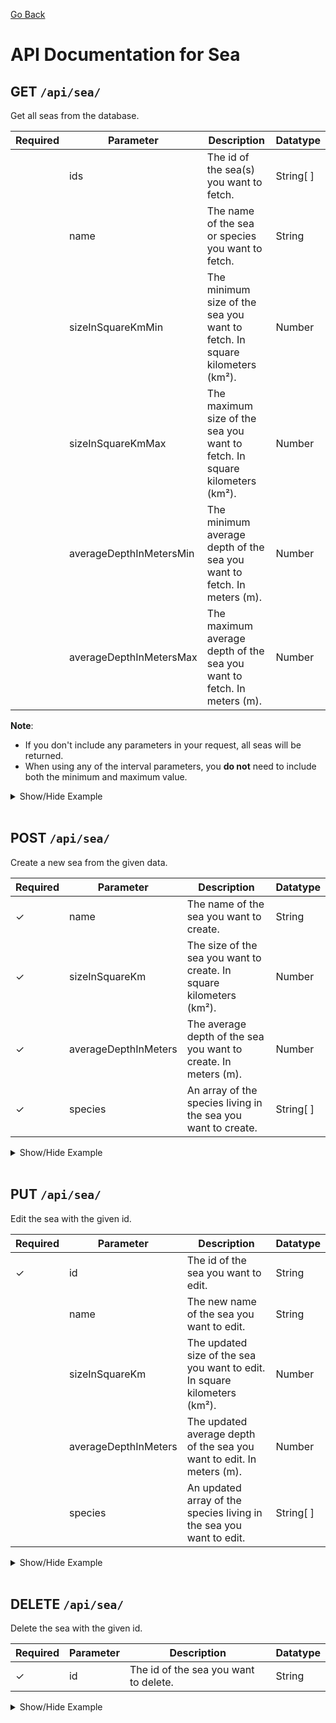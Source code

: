 [Go Back](./README.md)

# API Documentation for Sea

## GET `/api/sea/`

Get all seas from the database.

| Required | Parameter               | Description                                                                | Datatype  |
| -------- | ----------------------- | -------------------------------------------------------------------------- | --------- |
|          | ids                     | The id of the sea(s) you want to fetch.                                    | String[ ] |
|          | name                    | The name of the sea or species you want to fetch.                          | String    |
|          | sizeInSquareKmMin       | The minimum size of the sea you want to fetch. In square kilometers (km²). | Number    |
|          | sizeInSquareKmMax       | The maximum size of the sea you want to fetch. In square kilometers (km²). | Number    |
|          | averageDepthInMetersMin | The minimum average depth of the sea you want to fetch. In meters (m).     | Number    |
|          | averageDepthInMetersMax | The maximum average depth of the sea you want to fetch. In meters (m).     | Number    |

**Note**:

-   If you don't include any parameters in your request, all seas will be returned.
-   When using any of the interval parameters, you **do not** need to include both the minimum and maximum value.

<details>
<summary>Show/Hide Example</summary>

Send a GET request to `/api/sea/`:

Response:

```json
{
	"success": true,
	"error": "",
	"data": [
		{
			"_id": "6268440574fd7ab3f2cfeb8a",
			"name": "Atlantic Ocean",
			"sizeInSquareKm": 106500000,
			"averageDepthInMeters": 3642,
			"species": ["Great White Shark", "Sperm Whale", "Beluga Whale"],
			"__v": 0
		},
		{
			"_id": "62684a7e74fd7ab3f2cfeb90",
			"name": "Pacific Ocean",
			"sizeInSquareKm": 162500000,
			"averageDepthInMeters": 4280,
			"species": ["Humpback whale", "Orca"],
			"__v": 0
		}
	]
}
```

Send a GET request to `/api/sea/` with the following body:

```json
{
	"name": "Atlantic",
	"sizeInSquareKmMin": 96500000
}
```

Response:

```json
{
	"success": true,
	"error": "",
	"data": [
		{
			"_id": "6268440574fd7ab3f2cfeb8a",
			"name": "Atlantic Ocean",
			"sizeInSquareKm": 106500000,
			"averageDepthInMeters": 3642,
			"species": ["Great White Shark", "Sperm Whale", "Beluga Whale"],
			"__v": 0
		}
	]
}
```

</details>
<br>

## POST `/api/sea/`

Create a new sea from the given data.

| Required | Parameter            | Description                                                         | Datatype  |
| -------- | -------------------- | ------------------------------------------------------------------- | --------- |
| ✓        | name                 | The name of the sea you want to create.                             | String    |
| ✓        | sizeInSquareKm       | The size of the sea you want to create. In square kilometers (km²). | Number    |
| ✓        | averageDepthInMeters | The average depth of the sea you want to create. In meters (m).     | Number    |
| ✓        | species              | An array of the species living in the sea you want to create.       | String[ ] |

<details>
<summary>Show/Hide Example</summary>

Send a POST request to `/api/sea/` with the following body:

```json
{
	"name": "Atlantic Ocean",
	"sizeInSquareKm": 106500000,
	"averageDepthInMeters": 3642,
	"species": ["Great White Shark", "Sperm Whale", "Beluga Whale"]
}
```

Response:

```json
{
	"success": true,
	"error": "",
	"data": {
		"name": "Atlantic Ocean",
		"sizeInSquareKm": 106500000,
		"averageDepthInMeters": 3642,
		"species": ["Great White Shark", "Sperm Whale", "Beluga Whale"],
		"_id": "6268440574fd7ab3f2cfeb8a",
		"__v": 0
	}
}
```

</details>
<br>

## PUT `/api/sea/`

Edit the sea with the given id.

| Required | Parameter            | Description                                                               | Datatype  |
| -------- | -------------------- | ------------------------------------------------------------------------- | --------- |
| ✓        | id                   | The id of the sea you want to edit.                                       | String    |
|          | name                 | The new name of the sea you want to edit.                                 | String    |
|          | sizeInSquareKm       | The updated size of the sea you want to edit. In square kilometers (km²). | Number    |
|          | averageDepthInMeters | The updated average depth of the sea you want to edit. In meters (m).     | Number    |
|          | species              | An updated array of the species living in the sea you want to edit.       | String[ ] |

<details>
<summary>Show/Hide Example</summary>

Send a PUT request to `/api/sea/` with the following body:

```json
{
	"id": "6268440574fd7ab3f2cfeb8a",
	"name": "Indian Ocean"
}
```

Response:

```json
{
	"success": true,
	"error": "",
	"data": {
		"name": "Indian Ocean",
		"sizeInSquareKm": 106500000,
		"averageDepthInMeters": 3642,
		"species": ["Great White Shark", "Sperm Whale", "Beluga Whale"],
		"_id": "6268440574fd7ab3f2cfeb8a",
		"__v": 0
	}
}
```

</details>
<br>

## DELETE `/api/sea/`

Delete the sea with the given id.

| Required | Parameter | Description                           | Datatype |
| -------- | --------- | ------------------------------------- | -------- |
| ✓        | id        | The id of the sea you want to delete. | String   |

<details>
<summary>Show/Hide Example</summary>
Send a DELETE request to `/api/sea/` with the following body:

```json
{
	"id": "6268440574fd7ab3f2cfeb8a"
}
```

Response:

```json
{
	"success": true,
	"error": "",
	"data": {
		"name": "Indian Ocean",
		"sizeInSquareKm": 106500000,
		"averageDepthInMeters": 3642,
		"species": ["Great White Shark", "Sperm Whale", "Beluga Whale"],
		"_id": "6268440574fd7ab3f2cfeb8a",
		"__v": 0
	}
}
```

</details>
